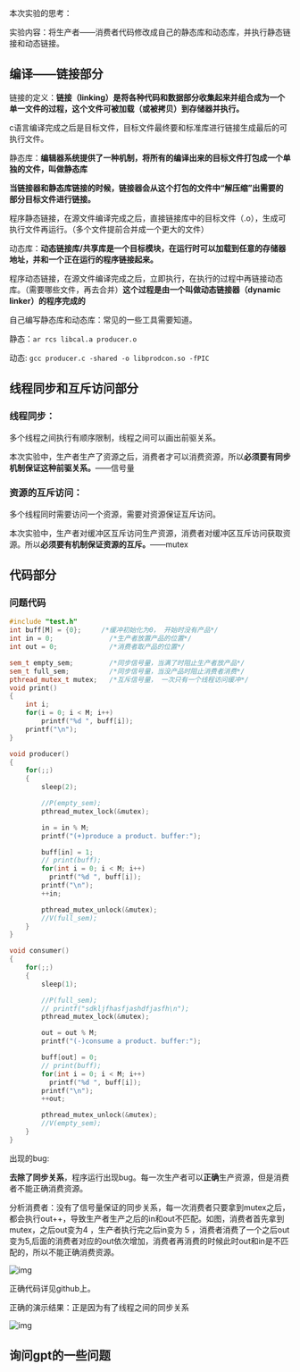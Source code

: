 本次实验的思考：

实验内容：将生产者——消费者代码修改成自己的静态库和动态库，并执行静态链接和动态链接。

## 编译——链接部分

链接的定义：**链接（linking）是将各种代码和数据部分收集起来并组合成为一个单一文件的过程，这个文件可被加载（或被拷贝）到存储器并执行。**

c语言编译完成之后是目标文件，目标文件最终要和标准库进行链接生成最后的可执行文件。

静态库：**编辑器系统提供了一种机制，将所有的编译出来的目标文件打包成一个单独的文件，叫做静态库**

**当链接器和静态库链接的时候，链接器会从这个打包的文件中“解压缩”出需要的部分目标文件进行链接。**

程序静态链接，在源文件编译完成之后，直接链接库中的目标文件（.o），生成可执行文件再运行。（多个文件提前合并成一个更大的文件）

动态库：**动态链接库/共享库是一个目标模块，在运行时可以加载到任意的存储器地址，并和一个正在运行的程序链接起来。**

程序动态链接，在源文件编译完成之后，立即执行，在执行的过程中再链接动态库。（需要哪些文件，再去合并）**这个过程是由一个叫做动态链接器（dynamic linker）的程序完成的**

自己编写静态库和动态库：常见的一些工具需要知道。

静态：```ar rcs libcal.a producer.o```

动态: ```gcc producer.c -shared -o libprodcon.so -fPIC```

## 线程同步和互斥访问部分

### 线程同步：

多个线程之间执行有顺序限制，线程之间可以画出前驱关系。

本次实验中，生产者生产了资源之后，消费者才可以消费资源，所以**必须要有同步机制保证这种前驱关系。**——信号量

### 资源的互斥访问：

多个线程同时需要访问一个资源，需要对资源保证互斥访问。

本次实验中，生产者对缓冲区互斥访问生产资源，消费者对缓冲区互斥访问获取资源。所以**必须要有机制保证资源的互斥。**——mutex

## 代码部分

### 问题代码

```c++
#include "test.h"
int buff[M] = {0};     /*缓冲初始化为0， 开始时没有产品*/
int in = 0;              /*生产者放置产品的位置*/
int out = 0;             /*消费者取产品的位置*/

sem_t empty_sem;         /*同步信号量，当满了时阻止生产者放产品*/
sem_t full_sem;          /*同步信号量，当没产品时阻止消费者消费*/
pthread_mutex_t mutex;   /*互斥信号量， 一次只有一个线程访问缓冲*/
void print()
{
    int i;
    for(i = 0; i < M; i++)
        printf("%d ", buff[i]);
    printf("\n");
}

void producer()
{
    for(;;)
    {
        sleep(2);

        //P(empty_sem);
        pthread_mutex_lock(&mutex);

        in = in % M;
        printf("(+)produce a product. buffer:");

        buff[in] = 1;
        // print(buff);
        for(int i = 0; i < M; i++)
          printf("%d ", buff[i]);
        printf("\n");
        ++in;

        pthread_mutex_unlock(&mutex);
        //V(full_sem);
    }
}

void consumer()
{
    for(;;)
    {
        sleep(1);

        //P(full_sem);
        // printf("sdkljfhasfjashdfjasfh\n");
        pthread_mutex_lock(&mutex);

        out = out % M;
        printf("(-)consume a product. buffer:");

        buff[out] = 0;
        // print(buff);
        for(int i = 0; i < M; i++)
          printf("%d ", buff[i]);
        printf("\n");
        ++out;

        pthread_mutex_unlock(&mutex);
        //V(empty_sem);
    }
}
```

出现的bug:

**去除了同步关系**，程序运行出现bug。每一次生产者可以**正确**生产资源，但是消费者不能正确消费资源。

分析消费者：没有了信号量保证的同步关系，每一次消费者只要拿到mutex之后，都会执行out++，导致生产者生产之后的in和out不匹配。如图，消费者首先拿到mutex，之后out变为4 ，生产者执行完之后in变为 5 ，消费者消费了一个之后out变为5,后面的消费者对应的out依次增加，消费者再消费的时候此时out和in是不匹配的，所以不能正确消费资源。

![img](file:///home/xiaoyao/%E5%9B%BE%E7%89%87/%E6%88%AA%E5%9B%BE/%E6%88%AA%E5%9B%BE%202023-05-18%2021-56-51.png)

正确代码详见github上。

正确的演示结果：正是因为有了线程之间的同步关系

![img](file:///home/xiaoyao/%E5%9B%BE%E7%89%87/%E6%88%AA%E5%9B%BE/%E6%88%AA%E5%9B%BE%202023-05-18%2022-01-55.png)

## 询问gpt的一些问题